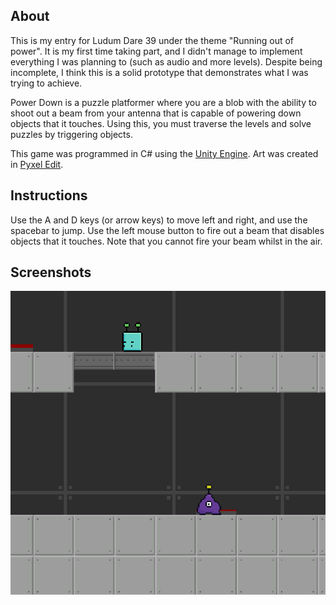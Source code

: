 ## About

This is my entry for Ludum Dare 39 under the theme "Running out of power". It is my first time taking part, and I didn't manage to implement everything I was planning to (such as audio and more levels). Despite being incomplete, I think this is a solid prototype that demonstrates what I was trying to achieve.

Power Down is a puzzle platformer where you are a blob with the ability to shoot out a beam from your antenna that is capable of powering down objects that it touches. Using this, you must traverse the levels and solve puzzles by triggering objects.

This game was programmed in C# using the [Unity Engine](https://unity3d.com). Art was created in [Pyxel Edit](http://pyxeledit.com/).

## Instructions

Use the A and D keys (or arrow keys) to move left and right, and use the spacebar to jump. Use the left mouse button to fire out a beam that disables objects that it touches. Note that you cannot fire your beam whilst in the air.

## Screenshots

![Power Down](screenshots/ld39.png?raw=true)
